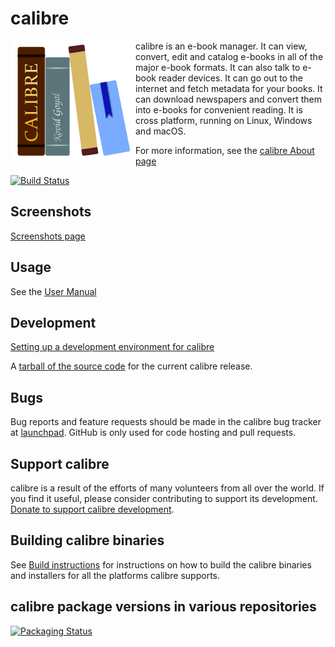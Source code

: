 # calibre

<img align="left" src="https://raw.githubusercontent.com/kovidgoyal/calibre/master/resources/images/lt.png" height="200" width="200"/>

calibre is an e-book manager. It can view, convert, edit and catalog e-books 
in all of the major e-book formats. It can also talk to e-book reader 
devices. It can go out to the internet and fetch metadata for your books. 
It can download newspapers and convert them into e-books for convenient 
reading. It is cross platform, running on Linux, Windows and macOS.

For more information, see the [calibre About page](https://calibre-ebook.com/about)

[![Build Status](https://github.com/kovidgoyal/calibre/workflows/Continuous%20Integration/badge.svg)](https://github.com/kovidgoyal/calibre/actions?query=workflow%3ACI)

## Screenshots  

[Screenshots page](https://calibre-ebook.com/demo)

## Usage

See the [User Manual](https://manual.calibre-ebook.com)

## Development

[Setting up a development environment for calibre](https://manual.calibre-ebook.com/develop.html)

A [tarball of the source code](https://calibre-ebook.com/dist/src) for the 
current calibre release.

## Bugs

Bug reports and feature requests should be made in the calibre bug tracker at [launchpad](https://bugs.launchpad.net/calibre).
GitHub is only used for code hosting and pull requests.

## Support calibre

calibre is a result of the efforts of many volunteers from all over the world.
If you find it useful, please consider contributing to support its development.
[Donate to support calibre development](https://calibre-ebook.com/donate).

## Building calibre binaries

See [Build instructions](bypy/README.rst) for instructions on how to build the
calibre binaries and installers for all the platforms calibre supports.

## calibre package versions in various repositories

[![Packaging Status](https://repology.org/badge/vertical-allrepos/calibre.svg)](https://repology.org/project/calibre/versions)
